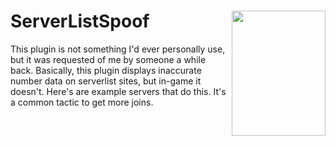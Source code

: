 # ServerListSpoof <img align="right" src="https://user-images.githubusercontent.com/70197204/156938000-aa53a96f-ebc9-4beb-8e74-520d444a09fe.png" height="200" width="150">
This plugin is not something I'd ever personally use, but it was requested of me by someone a while back.
Basically, this plugin displays inaccurate number data on serverlist sites, but in-game it doesn't.
Here's are example servers that do this. It's a common tactic to get more joins.


